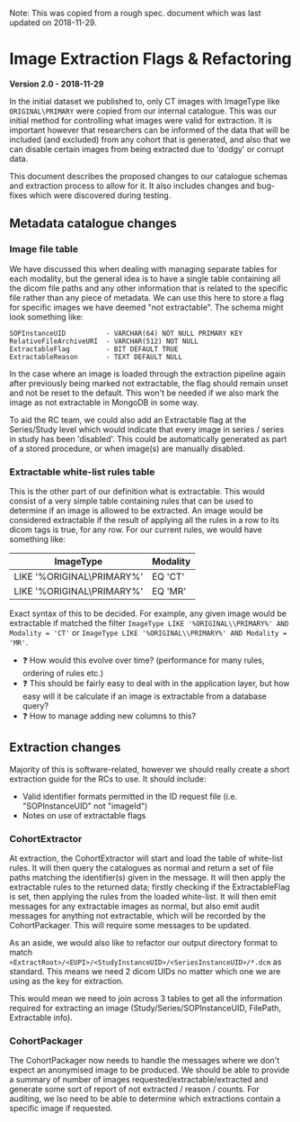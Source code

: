 
Note: This was copied from a rough spec. document which was last updated on 2018-11-29.

# Image Extraction Flags & Refactoring

__Version 2.0 - 2018-11-29__

In the initial dataset we published to, only CT images with ImageType like `ORIGINAL\PRIMARY` were copied from our internal catalogue. This was our initial method for controlling what images were valid for extraction. It is important however that researchers can be informed of the data that will be included (and excluded) from any cohort that is generated, and also that we can disable certain images from being extracted due to 'dodgy' or corrupt data.

This document describes the proposed changes to our catalogue schemas and extraction process to allow for it. It also includes changes and bug-fixes which were discovered during testing.

## Metadata catalogue changes

### Image file table

We have discussed this when dealing with managing separate tables for each modality, but the general idea is to have a single table containing all the dicom file paths and any other information that is related to the specific file rather than any piece of metadata. We can use this here to store a flag for specific images we have deemed "not extractable". The schema might look something like:

```
SOPInstanceUID 			- VARCHAR(64) NOT NULL PRIMARY KEY
RelativeFileArchiveURI	- VARCHAR(512) NOT NULL
ExtractableFlag 		- BIT DEFAULT TRUE
ExtractableReason 		- TEXT DEFAULT NULL
```

In the case where an image is loaded through the extraction pipeline again after previously being marked not extractable, the flag should remain unset and not be reset to the default. This won't be needed if we also mark the image as not extractable in MongoDB in some way.

To aid the RC team, we could also add an Extractable flag at the Series/Study level which would indicate that every image in series / series in study has been 'disabled'. This could be automatically generated as part of a stored procedure, or when image(s) are manually disabled.

### Extractable white-list rules table

This is the other part of our definition what is extractable. This would consist of a very simple table containing rules that can be used to determine if an image is allowed to be extracted. An image would be considered extractable if the result of applying all the rules in a row to its dicom tags is true, for any row. For our current rules, we would have something like:

ImageType | Modality
---|---
LIKE '%ORIGINAL\\PRIMARY%' | EQ 'CT'
LIKE '%ORIGINAL\\PRIMARY%' | EQ 'MR'

Exact syntax of this to be decided. For example, any given image would be extractable if matched the filter `ImageType LIKE '%ORIGINAL\\PRIMARY%' AND Modality = 'CT'` or `ImageType LIKE '%ORIGINAL\\PRIMARY%' AND Modality = 'MR'`.

- ❓ How would this evolve over time? (performance for many rules, ordering of rules etc.)
- ❓ This should be fairly easy to deal with in the application layer, but how easy will it be calculate if an image is extractable from a database query?
- ❓ How to manage adding new columns to this?

## Extraction changes

Majority of this is software-related, however we should really create a short extraction guide for the RCs to use. It should include:

- Valid identifier formats permitted in the ID request file (i.e. "SOPInstanceUID" not "imageId")
- Notes on use of extractable flags

### CohortExtractor

At extraction, the CohortExtractor will start and load the table of white-list rules. It will then query the catalogues as normal and return a set of file paths matching the identifier(s) given in the message. It will then apply the extractable rules to the returned data; firstly checking if the ExtractableFlag is set, then applying the rules from the loaded white-list. It will then emit messages for any extractable images as normal, but also emit audit messages for anything not extractable, which will be recorded by the CohortPackager. This will require some messages to be updated.

As an aside, we would also like to refactor our output directory format to match `<ExtractRoot>/<EUPI>/<StudyInstanceUID>/<SeriesInstanceUID>/*.dcm` as standard. This means we need 2 dicom UIDs no matter which one we are using as the key for extraction.

This would mean we need to join across 3 tables to get all the information required for extracting an image (Study/Series/SOPInstanceUID, FilePath, Extractable info).

### CohortPackager

The CohortPackager now needs to handle the messages where we don't expect an anonymised image to be produced. We should be able to provide a summary of number of images requested/extractable/extracted and generate some sort of report of not extracted / reason / counts. For auditing, we lso need to be able to determine which extractions contain a specific image if requested.
